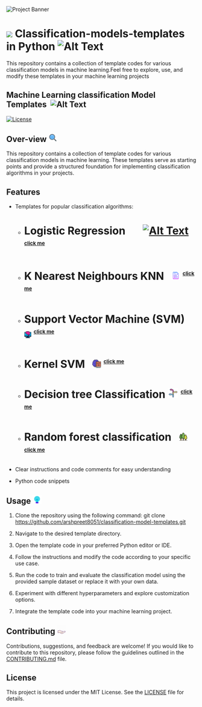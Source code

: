 ![Project Banner](images/project_.png)
# ![](images/python_gif.gif)  Classification-models-templates in Python  <img src="images/sanke.gif" alt="Alt Text" width="4.5%">
This repository contains a collection of template codes for various classification models in machine learning.Feel free to explore, use, and modify these templates in your machine learning projects
## Machine Learning classification Model Templates &nbsp;<img src="images/ml_gif.gif" alt="Alt Text" width="4.5%">

[![License](https://img.shields.io/badge/license-MIT-blue.svg)](LICENSE)

## Over-view <img src="images/overview.gif" alt="Alt Text" width="4.5%">
This repository contains a collection of template codes for various classification models in machine learning. These templates serve as starting points and provide a structured foundation for implementing classification algorithms in your projects.

## Features
- Templates for popular classification algorithms:
   - # Logistic Regression &nbsp;&nbsp;&nbsp;&nbsp;&nbsp; [<img src="images/linear_classification.png" alt="Alt Text" width="5%">](Linear_classification.py) <sup><sub><sup>[<span style="font-size: smaller;">click me</span>](Linear_classification.py)</sup></sub></sup>
    - # K Nearest Neighbours KNN  &nbsp; [<img src="images/graphj_report.png" alt="Alt Text" width="5%">](Multiple_classification.py) <sup><sub><sup>[<span style="font-size: smaller;">click me</span>](Multiple_classification.py)</sup></sub></sup>
    - # Support Vector Machine (SVM) &nbsp; [<img src="images/ml_icon.png" alt="Alt Text" width="4%">](Polynomial_classification.py) <sup><sub><sup>[<span style="font-size: smaller;">click me</span>](Polynomial_classification.py)</sup></sub></sup>
    - #  Kernel SVM  &nbsp; [<img src="images/brain_book.png" alt="Alt Text" width="5%">](Support_vector_classification.py) <sup><sub><sup>[<span style="font-size: smaller;">click me</span>](Support_vector_classification.py)</sup></sub></sup>
    - # Decision tree Classification [<img src="images/decision.png" alt="Alt Text" width="6%">](Decision_tree_classification.py) <sup><sub><sup>[<span style="font-size: smaller;">click me</span>](Decision_tree_classification.py)</sup></sub></sup>
    - # Random forest classification  &nbsp; [<img src="images/forest.png" alt="Alt Text" width="5%">](Random_forest.py) <sup><sub><sup>[<span style="font-size: smaller;">click me</span>](Random_forest.py)</sup></sub></sup>

    
- Clear instructions and code comments for easy understanding
- Python code snippets

## Usage <img src="images/usage.gif" alt="Alt Text" width="4.5%">
1. Clone the repository using the following command: git clone https://github.com/arshpreet8051/classification-model-templates.git

2. Navigate to the desired template directory.

3. Open the template code in your preferred Python editor or IDE.

4. Follow the instructions and modify the code according to your specific use case.

5. Run the code to train and evaluate the classification model using the provided sample dataset or replace it with your own data.

6. Experiment with different hyperparameters and explore customization options.

7. Integrate the template code into your machine learning project.

## Contributing <img src="images/contribute.gif" alt="Alt Text" width="4.5%">
Contributions, suggestions, and feedback are welcome! If you would like to contribute to this repository, please follow the guidelines outlined in the [CONTRIBUTING.md](CONTRIBUTING.md) file.

## License
This project is licensed under the MIT License. See the [LICENSE](LICENSE) file for details.



